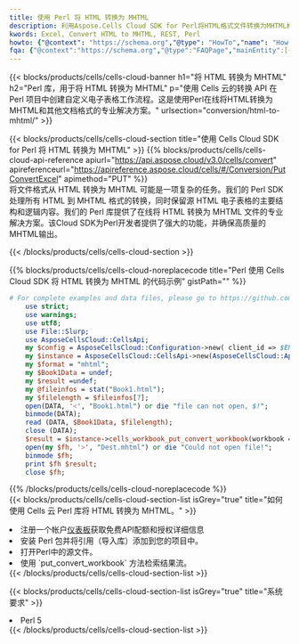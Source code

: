 ```yaml
---
title: 使用 Perl 将 HTML 转换为 MHTML
description: 利用Aspose.Cells Cloud SDK for Perl将HTML格式文件转换为MHTML格式文件。
kwords: Excel, Convert HTML to MHTML, REST, Perl
howto: {"@context": "https://schema.org","@type": "HowTo","name": "How to convert HTML to MHTML using the Cells Cloud Perl library.","description": "How to convert HTML to MHTML using the Cells Cloud Perl library.","image": {"@type": "ImageObject"},"url": "/perl/conversion/html-to-mhtml/","step": [{ "@type": "HowToStep","name": "How to convert HTML to MHTML using the Cells Cloud Perl library. step 1", "image": {"@type": "ImageObject",},"url": "/perl/conversion/html-to-mhtml/","text": "Register an account at <a href='https://dashboard.aspose.cloud/'>Dashboard</a> to get free API quota & authorization details",},{ "@type": "HowToStep","name": "How to convert HTML to MHTML using the Cells Cloud Perl library. step 1", "image": {"@type": "ImageObject",},"url": "/perl/conversion/html-to-mhtml/","text": "Install Perl package and add the reference (import the library) to your project.",},{ "@type": "HowToStep","name": "How to convert HTML to MHTML using the Cells Cloud Perl library. step 1", "image": {"@type": "ImageObject",},"url": "/perl/conversion/html-to-mhtml/","text": "Open the source file in Perl.",},{ "@type": "HowToStep","name": "How to convert HTML to MHTML using the Cells Cloud Perl library. step 1", "image": {"@type": "ImageObject",},"url": "/perl/conversion/html-to-mhtml/","text": "Use the `put_convert_workbook` method to retrieve the resulting stream.",}, ],"supply": {"@type": "HowToSupply","name": "document"},"tool": [{"@type": "HowToTool","name": "VIM, Visual Studio Code, Eclipse"},{"@type": "HowToTool","name": "Aspose Cells"}],"totalTime": "PT6M"}
fqa: {"@context":"https://schema.org","@type":"FAQPage","mainEntity":[{"@type":"Question","name":"Why convert file formats in C# using REST API?","acceptedAnswer":{"@type":"Answer","text":"Documents are encoded in many ways, and some files may be incompatible with the software you use. To open and read such files, just convert them to appropriate file formats.<br/><ol><li>Install .NET SDK and add the reference (import the library) to your project.</li><li>Open the source file in C# using REST API.</li><li>Call the PutConvertWorkbookRequest() method, passing an output filename with required extension.</li><li>Get the result of conversion as a separate file.</li></ol>"}},{"@type":"Question","name":"What file formats can I convert with your C# library?","acceptedAnswer":{"@type":"Answer","text":"We support a variety of file formats for conversion using .NET library, including XLSX, Excel, xls , PDF, CSV, HTML, Markdown, XML, PNG, JPG, TIFF, Json, TXT and many more."}},{"@type":"Question","name":"What is the maximum allowed file size for conversion using this .NET library?","acceptedAnswer":{"@type":"Answer","text":"There are no file size limits for format conversions using .NET library."}}]}
---
```

{{< blocks/products/cells/cells-cloud-banner h1="将 HTML 转换为 MHTML" h2="Perl 库，用于将 HTML 转换为 MHTML" p="使用 Cells 云的转换 API 在 Perl 项目中创建自定义电子表格工作流程。这是使用Perl在线将HTML转换为MHTML和其他文档格式的专业解决方案。" urlsection="conversion/html-to-mhtml/" >}}

{{< blocks/products/cells/cells-cloud-section title="使用 Cells Cloud SDK for Perl 将 HTML 转换为 MHTML" >}}
{{% blocks/products/cells/cells-cloud-api-reference apiurl="https://api.aspose.cloud/v3.0/cells/convert" apireferenceurl="https://apireference.aspose.cloud/cells/#/Conversion/PutConvertExcel" apimethod="PUT" %}}
<br/>
将文件格式从 HTML 转换为 MHTML 可能是一项复杂的任务。我们的 Perl SDK 处理所有 HTML 到 MHTML 格式的转换，同时保留源 HTML 电子表格的主要结构和逻辑内容。我们的 Perl 库提供了在线将 HTML 转换为 MHTML 文件的专业解决方案。该Cloud SDK为Perl开发者提供了强大的功能，并确保高质量的MHTML输出。

{{< /blocks/products/cells/cells-cloud-section >}}

{{% blocks/products/cells/cells-cloud-noreplacecode title="Perl 使用 Cells Cloud SDK 将 HTML 转换为 MHTML 的代码示例" gistPath="" %}}
 
```perl
# For complete examples and data files, please go to https://github.com/aspose-cells-cloud/aspose-cells-cloud-perl/
    use strict;
    use warnings;
    use utf8; 
    use File::Slurp;
    use AsposeCellsCloud::CellsApi;
    my $config = AsposeCellsCloud::Configuration->new( client_id => $ENV{'ProductClientId'}, client_secret => $ENV{'ProductClientSecret'});
    my $instance = AsposeCellsCloud::CellsApi->new(AsposeCellsCloud::ApiClient->new( $config));
    my $format = "mhtml";
    my $Book1Data = undef;
    my $result =undef;
    my @fileinfos = stat("Book1.html");
    my $filelength = $fileinfos[7];
    open(DATA, '<', "Book1.html") or die "file can not open, $!";
    binmode(DATA);
    read (DATA, $Book1Data, $filelength);
    close (DATA); 
    $result = $instance->cells_workbook_put_convert_workbook(workbook => $Book1Data, format => $format);
    open(my $fh, '>', "Dest.mhtml") or die "Could not open file!";
    binmode $fh;
    print $fh $result;
    close $fh;
```
 
{{% /blocks/products/cells/cells-cloud-noreplacecode %}}
<br/>
{{< blocks/products/cells/cells-cloud-section-list isGrey="true" title="如何使用 Cells 云 Perl 库将 HTML 转换为 MHTML。" >}}
<li>注册一个帐户<a href="https://dashboard.aspose.cloud/">仪表板</a>获取免费API配额和授权详细信息</li>
<li>安装 Perl 包并将引用（导入库）添加到您的项目中。</li>
<li>打开Perl中的源文件。</li>
<li>使用 `put_convert_workbook` 方法检索结果流。</li>
{{< /blocks/products/cells/cells-cloud-section-list >}}

{{< blocks/products/cells/cells-cloud-section-list isGrey="true" title="系统要求" >}}
<li>Perl 5</li>
{{< /blocks/products/cells/cells-cloud-section-list >}}
